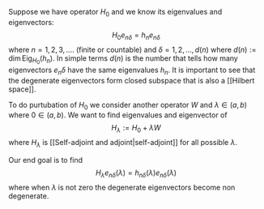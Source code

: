 Suppose we have operator $H_0$ and we know its eigenvalues and eigenvectors:
$$
H_0e_{n\delta} = h_ne_{n\delta}
$$
where $n = 1,2,3,....$ (finite or countable) and $\delta = 1,2,...,d(n)$ where $d(n):= \dim \text{Eig}_{H_0}(h_n)$. In simple terms $d(n)$ is the number that tells how many eigenvectors $e_n\delta$ have the same eigenvalues $h_n$. It is important to see that the degenerate eigenvectors form closed subspace that is also a [[Hilbert space]].

To do purtubation of $H_0$ we consider another operator $W$ and $\lambda\in(a,b)$ where $0\in(a,b)$. We want to find eigenvalues and eigenvector of 
$$
H_\lambda := H_0 + \lambda W
$$
where $H_\lambda$ is [[Self-adjoint and adjoint|self-adjoint]] for all possible $\lambda$.

Our end goal is to find
$$
H_\lambda e_{n\delta}(\lambda) = h_{n\delta}(\lambda)e_{n\delta}(\lambda)
$$
where when $\lambda$ is not zero the degenerate eigenvectors become non degenerate.